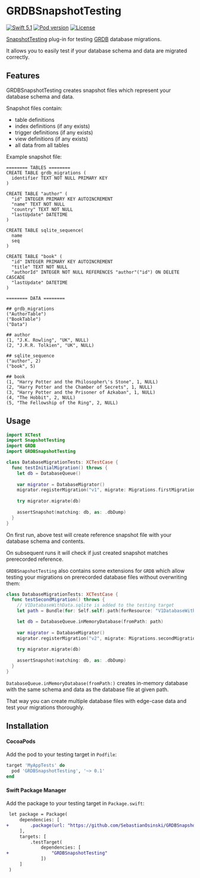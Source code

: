# GRDBSnapshotTesting

[![Swift 5.1](https://img.shields.io/badge/swift-5.1-ED523F.svg)](https://swift.org/download/)
[![Pod version](https://img.shields.io/cocoapods/v/GRDBSnapshotTesting)](https://img.shields.io/cocoapods/v/GRDBSnapshotTesting)
[![License](https://img.shields.io/cocoapods/l/GRDBSnapshotTesting)](https://img.shields.io/cocoapods/l/GRDBSnapshotTesting)

[SnapshotTesting](https://github.com/pointfreeco/swift-snapshot-testing) plug-in for testing [GRDB](https://github.com/groue/GRDB.swift) database migrations.

It allows you to easily test if your database schema and data are migrated correctly.

## Features

GRDBSnapshotTesting creates snapshot files 
which represent your database schema and data.

Snapshot files contain:
- table definitions
- index definitions (if any exists)
- trigger definitions (if any exists)
- view definitions (if any exists)
- all data from all tables

Example snapshot file:

```
======== TABLES ========
CREATE TABLE grdb_migrations (
  identifier TEXT NOT NULL PRIMARY KEY
)

CREATE TABLE "author" (
  "id" INTEGER PRIMARY KEY AUTOINCREMENT
  "name" TEXT NOT NULL
  "country" TEXT NOT NULL
  "lastUpdate" DATETIME
)

CREATE TABLE sqlite_sequence(
  name
  seq
)

CREATE TABLE "book" (
  "id" INTEGER PRIMARY KEY AUTOINCREMENT
  "title" TEXT NOT NULL
  "authorId" INTEGER NOT NULL REFERENCES "author"("id") ON DELETE CASCADE
  "lastUpdate" DATETIME
)

======== DATA ========

## grdb_migrations
("AuthorTable")
("BookTable")
("Data")

## author
(1, "J.K. Rowling", "UK", NULL)
(2, "J.R.R. Tolkien", "UK", NULL)

## sqlite_sequence
("author", 2)
("book", 5)

## book
(1, "Harry Potter and the Philosopher\'s Stone", 1, NULL)
(2, "Harry Potter and the Chamber of Secrets", 1, NULL)
(3, "Harry Potter and the Prisoner of Azkaban", 1, NULL)
(4, "The Hobbit", 2, NULL)
(5, "The Fellowship of the Ring", 2, NULL)
```

## Usage

```swift
import XCTest
import SnapshotTesting
import GRDB
import GRDBSnapshotTesting

class DatabaseMigrationTests: XCTestCase {
  func testInitialMigration() throws {
    let db = DatabaseQueue()
    
    var migrator = DatabaseMigrator()
    migrator.registerMigration("v1", migrate: Migrations.firstMigration)
  
    try migrator.migrate(db)
    
    assertSnapshot(matching: db, as: .dbDump)
  }
}
```

On first run, above test will create reference snapshot 
file with your database schema and contents. 

On subsequent runs it will check if just created 
snapshot matches prerecorded reference.

`GRDBSnapshotTesting` also contains some extensions for `GRDB` which
allow testing your migrations on prerecorded database files 
without overwriting them:

```swift
class DatabaseMigrationTests: XCTestCase {
  func testSecondMigration() throws {
    // V1DatabaseWithData.sqlite is added to the testing target
    let path = Bundle(for: Self.self).path(forResource: "V1DatabaseWithData", ofType: "sqlite")!

    let db = DatabaseQueue.inMemoryDatabase(fromPath: path)
    
    var migrator = DatabaseMigrator()
    migrator.registerMigration("v2", migrate: Migrations.secondMigration)
  
    try migrator.migrate(db)
    
    assertSnapshot(matching: db, as: .dbDump)
  }
}
```

`DatabaseQueue.inMemoryDatabase(fromPath:)` creates in-memory database
with the same schema and data as the database file at given path.

That way you can create multiple database files with edge-case data 
and test your migrations thoroughly.

## Installation

#### CocoaPods

Add the pod to your testing target in `Podfile`:

```ruby
target 'MyAppTests' do
  pod 'GRDBSnapshotTesting', '~> 0.1'
end
```

#### Swift Package Manager

Add the package to your testing target in `Package.swift`:

```diff
 let package = Package(
     dependencies: [
+        .package(url: "https://github.com/SebastianOsinski/GRDBSnapshotTesting.git", ...)
     ],
     targets: [
         .testTarget(
             dependencies: [
+                "GRDBSnapshotTesting"
             ])
     ]
 )
```
